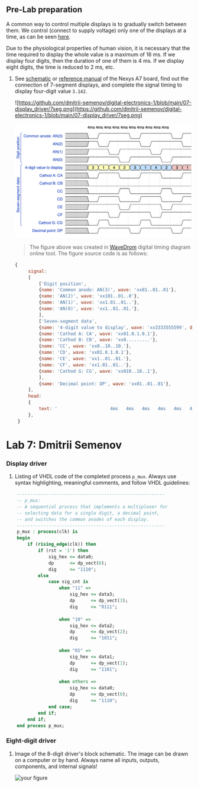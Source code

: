 ## Pre-Lab preparation

A common way to control multiple displays is to gradually switch between them. We control (connect to supply voltage) only one of the displays at a time, as can be seen [here](https://engineeringtutorial.com/seven-segment-display-working-principle/).

Due to the physiological properties of human vision, it is necessary that the time required to display the whole value is a maximum of 16&nbsp;ms. If we display four digits, then the duration of one of them is 4&nbsp;ms. If we display eight digits, the time is reduced to 2&nbsp;ms, etc.

1. See [schematic](https://github.com/tomas-fryza/Digital-electronics-1/blob/master/docs/nexys-a7-sch.pdf) or [reference manual](https://reference.digilentinc.com/reference/programmable-logic/nexys-a7/reference-manual) of the Nexys A7 board, find out the connection of 7-segment displays, and complete the signal timing to display four-digit value `3.142`.

   ![https://github.com/dmitrii-semenov/digital-electronics-1/blob/main/07-display_driver/7seg.png](https://github.com/dmitrii-semenov/digital-electronics-1/blob/main/07-display_driver/7seg.png)

   ![Timing of seven-segment display](https://github.com/dmitrii-semenov/digital-electronics-1/blob/main/07-display_driver/prelab.png)

   > The figure above was created in [WaveDrom](https://wavedrom.com/) digital timing diagram online tool. The figure source code is as follows:
   >
   ```javascript
   {
        signal:
        [
            ['Digit position',
            {name: 'Common anode: AN(3)', wave: 'xx01..01..01'},
            {name: 'AN(2)', wave: 'xx101..01..0'},
            {name: 'AN(1)', wave: 'xx1.01..01..'},
            {name: 'AN(0)', wave: 'xx1..01..01.'},
            ],
            ['Seven-segment data',
            {name: '4-digit value to display', wave: 'xx3333555599', data: ['3','1','4','2','3','1','4','2','3','1']},
            {name: 'Cathod A: CA', wave: 'xx01.0.1.0.1'},
            {name: 'Cathod B: CB', wave: 'xx0.........'},
            {name: 'CC', wave: 'xx0..10..10.'},
            {name: 'CD', wave: 'xx01.0.1.0.1'},
            {name: 'CE', wave: 'xx1..01..01.'},
            {name: 'CF', wave: 'xx1.01..01..'},
            {name: 'Cathod G: CG', wave: 'xx010..10..1'},
            ],
            {name: 'Decimal point: DP', wave: 'xx01..01..01'},
        ],
        head:
        {
            text: '                    4ms   4ms   4ms   4ms   4ms   4ms   4ms   4ms   4ms   4ms',
        },
    }
   ```

# Lab 7: Dmitrii Semenov

### Display driver

1. Listing of VHDL code of the completed process `p_mux`. Always use syntax highlighting, meaningful comments, and follow VHDL guidelines:

```vhdl
    --------------------------------------------------------
    -- p_mux:
    -- A sequential process that implements a multiplexer for
    -- selecting data for a single digit, a decimal point,
    -- and switches the common anodes of each display.
    --------------------------------------------------------
    p_mux : process(clk) is
    begin
        if (rising_edge(clk)) then
            if (rst = '1') then
                sig_hex <= data0;
                dp      <= dp_vect(0);
                dig     <= "1110";
            else
                case sig_cnt is
                    when "11" =>
                        sig_hex <= data3;
                        dp      <= dp_vect(3);
                        dig     <= "0111";

                    when "10" =>
                        sig_hex <= data2;
						dp      <= dp_vect(2);
						dig     <= "1011";

                    when "01" =>
                        sig_hex <= data1;
						dp      <= dp_vect(1);
						dig     <= "1101";

                    when others =>
                        sig_hex <= data0;
						dp      <= dp_vect(0);
						dig     <= "1110";
                end case;
            end if;
        end if;
    end process p_mux;
```

### Eight-digit driver

1. Image of the 8-digit driver's block schematic. The image can be drawn on a computer or by hand. Always name all inputs, outputs, components, and internal signals!

   ![your figure]()